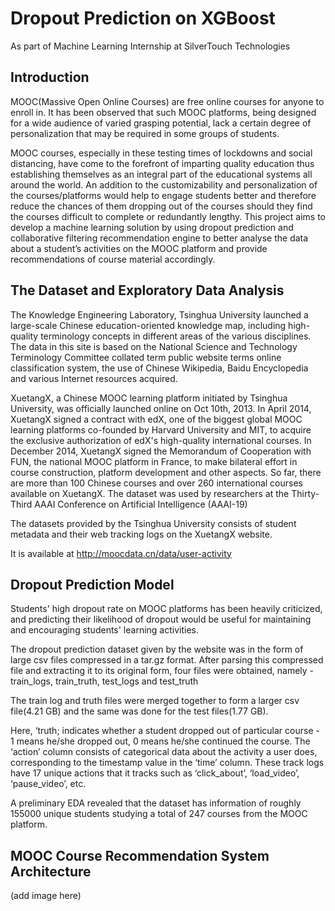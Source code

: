 # Dropout Prediction on XGBoost
As part of Machine Learning Internship at SilverTouch Technologies

## Introduction
MOOC(Massive Open Online Courses) are free online courses for anyone to enroll in. It has been observed that such MOOC platforms, being designed for a wide audience 
of varied grasping potential, lack a certain degree of personalization that may be required in some groups of students. 

MOOC courses, especially in these testing times of lockdowns and social distancing, have come to the forefront of imparting quality education thus establishing 
themselves as an integral part of the educational systems all around the world. An addition to the customizability and personalization of the courses/platforms 
would help to engage students better and therefore reduce the chances of them dropping out of the courses should they find the courses difficult to complete or 
redundantly lengthy. This project aims to develop a machine learning solution by using dropout prediction and collaborative filtering recommendation engine to 
better analyse the data about a student’s activities on the MOOC platform and provide recommendations of course material accordingly.

##  The Dataset and Exploratory Data Analysis
The Knowledge Engineering Laboratory, Tsinghua University launched a large-scale Chinese education-oriented knowledge map, including high-quality terminology concepts 
in different areas of the various disciplines. The data in this site is based on the National Science and Technology Terminology Committee collated term public website 
terms online classification system, the use of Chinese Wikipedia, Baidu Encyclopedia and various Internet resources acquired. 

XuetangX, a Chinese MOOC learning platform initiated by Tsinghua University, was officially launched online on Oct 10th, 2013. In April 2014, XuetangX signed a contract 
with edX, one of the biggest global MOOC learning platforms co-founded by Harvard University and MIT, to acquire the exclusive authorization of edX's high-quality 
international courses. In December 2014, XuetangX signed the Memorandum of Cooperation with FUN, the national MOOC platform in France, to make bilateral effort in course
construction, platform development and other aspects. So far, there are more than 100 Chinese courses and over 260 international courses available on XuetangX. The dataset 
was used by researchers at the Thirty-Third AAAI Conference on Artificial Intelligence (AAAI-19)

The datasets provided by the Tsinghua University consists of student metadata and their web tracking logs on the XuetangX website.

It is  available at http://moocdata.cn/data/user-activity


## Dropout Prediction Model
Students' high dropout rate on MOOC platforms has been heavily criticized, and predicting their likelihood of dropout would be useful for maintaining and encouraging 
students' learning activities.

The dropout prediction dataset given by the website was in the form of large csv files compressed in a tar.gz format. After parsing this compressed file and extracting 
it to its original form, four files were obtained, namely - train_logs, train_truth, test_logs and test_truth

The train log and truth files were merged together to form a larger csv file(4.21 GB) and the same was done for the test files(1.77 GB).

Here, ‘truth; indicates whether a student dropped out of particular course - 1 means he/she dropped out, 0 means he/she continued the course.
The ‘action’ column consists of categorical data about the activity a user does, corresponding to the timestamp value in the ‘time’ column. These
track logs have 17 unique actions that it tracks such as ‘click_about’, ‘load_video’, ‘pause_video’, etc.

A preliminary EDA revealed that the dataset has information of roughly 155000 unique students studying a total of 247 courses from the MOOC platform.

## MOOC Course Recommendation System Architecture
 (add image here)



